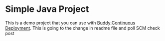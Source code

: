 # Simple Java Project
This is a demo project that you can use with [Buddy Continuous Deployment](https://buddy.works).
This is going to the change in readme file and poll SCM check post
